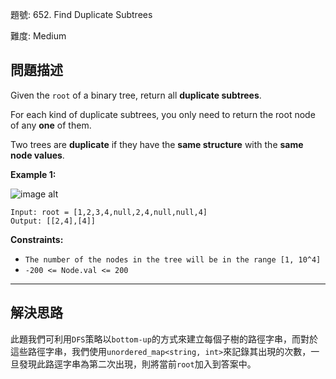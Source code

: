 題號: 652. Find Duplicate Subtrees

難度: Medium

## 問題描述

Given the `root` of a binary tree, return all **duplicate subtrees**.

For each kind of duplicate subtrees, you only need to return the root node of any **one** of them.

Two trees are **duplicate** if they have the **same structure** with the **same node values**.

 

**Example 1:**

![image alt](https://assets.leetcode.com/uploads/2020/08/16/e1.jpg)

```
Input: root = [1,2,3,4,null,2,4,null,null,4]
Output: [[2,4],[4]]
```

**Constraints:**

- `The number of the nodes in the tree will be in the range [1, 10^4]`
- `-200 <= Node.val <= 200`


---
## 解決思路

此題我們可利用`DFS`策略以`bottom-up`的方式來建立每個子樹的路徑字串，而對於這些路徑字串，我們使用`unordered_map<string, int>`來記錄其出現的次數，一旦發現此路逕字串為第二次出現，則將當前`root`加入到答案中。








